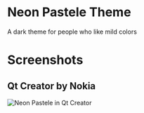 # Neon Pastele Theme

A dark theme for people who like mild colors

# Screenshots

## Qt Creator by Nokia

![Neon Pastele in Qt Creator](https://github.com/aas/neon-pastele/raw/master/images/screenshots/qt-creator.png)
